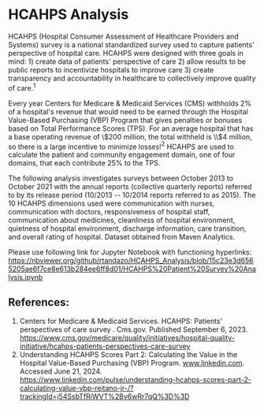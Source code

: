 # HCAHPS Analysis

HCAHPS (Hospital Consumer Assessment of Healthcare Providers and Systems) survey is a national standardized survey used to capture patients' perspective of hospital care. HCAHPS were designed with three goals in mind: 1) create data of patients' perspective of care 2) allow results to be public reports to incentivize hospitals to improve care 3) create transparency and accountability in healthcare to collectively improve quality of care.$^{1}$

Every year Centers for Medicare & Medicaid Services (CMS) withholds 2% of a hospital's revenue that would need to be earned through the Hospital Value-Based Purchasing (VBP) Program that gives penalties or bonuses based on Total Performance Scores (TPS). For an average hospital that has a base operating revenue of \\$200 million, the total withheld is \\$4 million, so there is a large incentive to minimize losses!$^{2}$ HCAHPS are used to calculate the patient and community engagement domain, one of four domains, that each contribute 25% to the TPS. 

The following analysis investigates surveys between October 2013 to October 2021 with the annual reports (collective quarterly reports) referred to by its release period (10/2013 -- 10/2014 reports referred to as 2015). The 10 HCAHPS dimensions used were communication with nurses, communication with doctors, responsiveness of hospital staff, communication about medicines, cleanliness of hospital environment, quietness of hospital environment, discharge information, care transition, and overall rating of hospital. Dataset obtained from Maven Analytics.

Please use following link for Jupyter Notebook with functioning hyperlinks: 
https://nbviewer.org/github/rtandazo/HCAHPS_Analysis/blob/15c23e3d6565205ae6f7ce8e613b284ee6ff8d01/HCAHPS%20Patient%20Survey%20Analysis.ipynb 

## References:

1. Centers for Medicare & Medicaid Services. HCAHPS: Patients’ perspectives of care survey . Cms.gov. Published September 6, 2023. https://www.cms.gov/medicare/quality/initiatives/hospital-quality-initiative/hcahps-patients-perspectives-care-survey
2. Understanding HCAHPS Scores Part 2: Calculating the Value in the Hospital Value-Based Purchasing (VBP) Program. www.linkedin.com. Accessed June 21, 2024. https://www.linkedin.com/pulse/understanding-hcahps-scores-part-2-calculating-value-vbp-reitano-jr-/?trackingId=j54SsbTfRiWVT%2Bv6wRr7qQ%3D%3D
